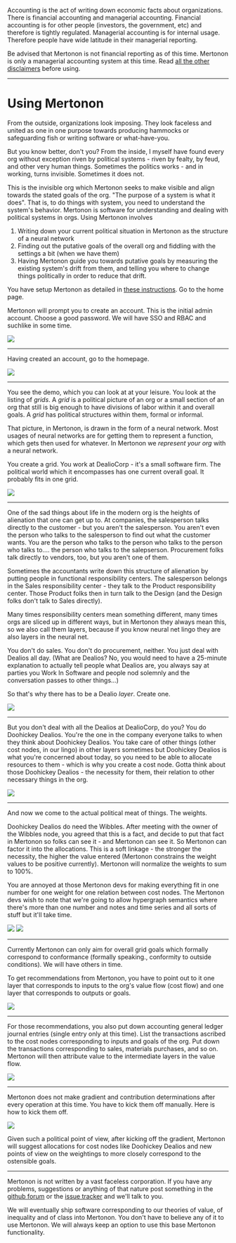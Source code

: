 Accounting is the act of writing down economic facts about organizations. There is financial accounting and managerial accounting. Financial accounting is for other people (investors, the government, etc) and therefore is tightly regulated. Managerial accounting is for internal usage. Therefore people have wide latitude in their managerial reporting.

Be advised that Mertonon is not financial reporting as of this time. Mertonon is only a managerial accounting system at this time. Read [all the other disclaimers](disclaimers.md) before using.

---

# Using Mertonon

From the outside, organizations look imposing. They look faceless and united as one in one purpose towards producing hammocks or safeguarding fish or writing software or what-have-you.

But you know better, don't you? From the inside, I myself have found every org without exception riven by political systems - riven by fealty, by feud, and other very human things. Sometimes the politics works - and in working, turns invisible. Sometimes it does not.

This is the invisible org which Mertonon seeks to make visible and align towards the stated goals of the org. "The purpose of a system is what it does". That is, to do things with system, you need to understand the system's behavior. Mertonon is software for understanding and dealing with political systems in orgs. Using Mertonon involves

1. Writing down your current political situation in Mertonon as the structure of a neural network
2. Finding out the putative goals of the overall org and fiddling with the settings a bit (when we have them)
3. Having Mertonon guide you towards putative goals by measuring the existing system's drift from them, and telling you where to change things politically in order to reduce that drift.

You have setup Mertonon as detailed in [these instructions](setup.md). Go to the home page.

Mertonon will prompt you to create an account. This is the initial admin account. Choose a good password. We will have SSO and RBAC and suchlike in some time.

![](https://mertonon.com/assets/intro.gif)

---

Having created an account, go to the homepage.

![](https://mertonon.com/assets/homepage.png)

---

You see the demo, which you can look at at your leisure. You look at the listing of _grids_. A _grid_ is a political picture of an org or a small section of an org that still is big enough to have divisions of labor within it and overall goals. A _grid_ has political structures within them, formal or informal.

That picture, in Mertonon, is drawn in the form of a neural network. Most usages of neural networks are for getting them to represent a function, which gets then used for whatever. In Mertonon we _represent your org_ with a neural network.

You create a grid. You work at DealioCorp - it's a small software firm. The political world which it encompasses has one current overall goal. It probably fits in one grid.

![](https://mertonon.com/assets/grid_create.gif)

---

One of the sad things about life in the modern org is the heights of alienation that one can get up to. At companies, the salesperson talks directly to the customer - but you aren't the salesperson. You aren't even the person who talks to the salesperson to find out what the customer wants. You are the person who talks to the person who talks to the person who talks to.... the person who talks to the salepserson. Procurement folks talk directly to vendors, too, but you aren't one of them.

Sometimes the accountants write down this structure of alienation by putting people in functional responsibility centers. The salesperson belongs in the Sales responsibility center - they talk to the Product responsibility center. Those Product folks then in turn talk to the Design (and the Design folks don't talk to Sales directly).

Many times responsibility centers mean something different, many times orgs are sliced up in different ways, but in Mertonon they always mean this, so we also call them layers, because if you know neural net lingo they are also layers in the neural net.

You don't do sales. You don't do procurement, neither. You just deal with Dealios all day. (What are Dealios? No, you would need to have a 25-minute explanation to actually tell people what Dealios are, you always say at parties you Work In Software and people nod solemnly and the conversation passes to other things...)

So that's why there has to be a Dealio _layer_. Create one.

![](https://mertonon.com/assets/layer_create.gif)

---

But you don't deal with all the Dealios at DealioCorp, do you? You do Doohickey Dealios. You're the one in the company everyone talks to when they think about Doohickey Dealios. You take care of other things (other cost nodes, in our lingo) in other layers sometimes but Doohickey Dealios is what you're concerned about today, so you need to be able to allocate resources to them - which is why you create a cost node. Gotta think about those Doohickey Dealios - the necessity for them, their relation to other necessary things in the org.

![](https://mertonon.com/assets/cobj_create.gif)

---

And now we come to the actual political meat of things. The weights.

Doohickey Dealios do need the Wibbles. After meeting with the owner of the Wibbles node, you agreed that this is a fact, and decide to put that fact in Mertonon so folks can see it - and Mertonon can see it. So Mertonon can factor it into the allocations. This is a soft linkage - the stronger the necessity, the higher the value entered (Mertonon constrains the weight values to be positive currently). Mertonon will normalize the weights to sum to 100%.

You are annoyed at those Mertonon devs for making everything fit in one number for one weight for one relation between cost nodes. The Mertonon devs wish to note that we're going to allow hypergraph semantics where there's more than one number and notes and time series and all sorts of stuff but it'll take time.

![](https://mertonon.com/assets/weightset_create.gif)
![](https://mertonon.com/assets/weight_create.gif)

---

Currently Mertonon can only aim for overall grid goals which formally correspond to conformance (formally speaking., conformity to outside conditions). We will have others in time.

To get recommendations from Mertonon, you have to point out to it one layer that corresponds to inputs to the org's value flow (cost flow) and one layer that corresponds to outputs or goals.

![](https://mertonon.com/assets/input_create.gif)

---

For those recommendations, you also put down accounting general ledger journal entries (single entry only at this time). List the transactions ascribed to the cost nodes corresponding to inputs and goals of the org. Put down the transactions corresponding to sales, materials purchases, and so on. Mertonon will then attribute value to the intermediate layers in the value flow.

![](https://mertonon.com/assets/entry_create.gif)

---

Mertonon does not make gradient and contribution determinations after every operation at this time. You have to kick them off manually. Here is how to kick them off.

![](https://mertonon.com/assets/kickoff.gif)

Given such a political point of view, after kicking off the gradient, Mertonon will suggest allocations for cost nodes like Doohickey Dealios and new points of view on the weightings to more closely correspond to the ostensible goals.

---

Mertonon is not written by a vast faceless corporation. If you have any problems, suggestions or anything of that nature post something in the [github forum](https://github.com/howonlee/mertonon/discussions) or the [issue tracker](https://github.com/howonlee/mertonon/issues/) and we'll talk to you.

We will eventually ship software corresponding to our theories of value, of inequality and of class into Mertonon. You don't have to believe any of it to use Mertonon. We will always keep an option to use this base Mertonon functionality.
